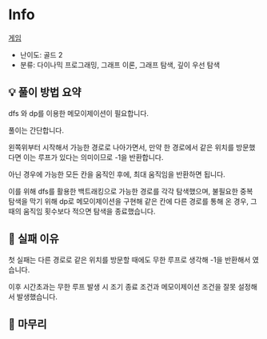 # Info
[게임](https://boj.kr/1103)

- 난이도: 골드 2
- 분류: 다이나믹 프로그래밍, 그래프 이론, 그래프 탐색, 깊이 우선 탐색

## 💡 풀이 방법 요약

dfs 와 dp를 이용한 메모이제이션이 필요합니다.

풀이는 간단합니다.

왼쪽위부터 시작해서 가능한 경로로 나아가면서, 만약 한 경로에서 같은 위치를 방문했다면 이는 루프가 있다는 의미이므로 -1을 반환합니다.

아닌 경우에 가능한 모든 칸을 움직인 후에, 최대 움직임을 반환하면 됩니다.

이를 위해 dfs를 활용한 백트래킹으로 가능한 경로를 각각 탐색했으며, 불필요한 중복 탐색을 막기 위해 dp로 메모이제이션을 구현해 같은 칸에 다른 경로를 통해 온 경우, 그때의 움직임 횟수보다 적으면 탐색을 종료했습니다.

## 👀 실패 이유

첫 실패는 다른 경로로 같은 위치를 방문할 때에도 무한 루프로 생각해 -1을 반환해서 였습니다.

이후 시간초과는 무한 루프 발생 시 조기 종료 조건과 메모이제이션 조건을 잘못 설정해서 발생했습니다.

## 🙂 마무리
